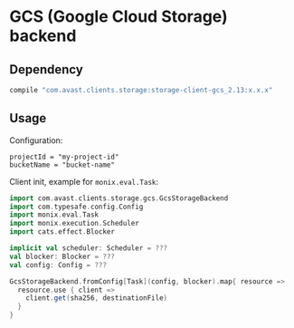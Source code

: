 # GCS (Google Cloud Storage) backend

## Dependency

```groovy
compile "com.avast.clients.storage:storage-client-gcs_2.13:x.x.x"
```

## Usage

Configuration:

```hocon
projectId = "my-project-id"
bucketName = "bucket-name"
```

Client init, example for `monix.eval.Task`:

```scala
import com.avast.clients.storage.gcs.GcsStorageBackend
import com.typesafe.config.Config
import monix.eval.Task
import monix.execution.Scheduler
import cats.effect.Blocker

implicit val scheduler: Scheduler = ???
val blocker: Blocker = ???
val config: Config = ???

GcsStorageBackend.fromConfig[Task](config, blocker).map{ resource =>
  resource.use { client =>
    client.get(sha256, destinationFile)
  }
}
```